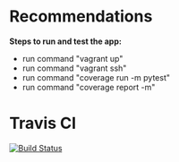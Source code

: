 # Recommendations

**Steps to run and test the app:** 
* run command "vagrant up"
* run command "vagrant ssh"
* run command "coverage run -m pytest"
* run command "coverage report -m"


# Travis CI
[![Build Status](https://travis-ci.org/NYUDevOps-Fall18-Recommendations/recommendations.svg?branch=master)](https://travis-ci.org/NYUDevOps-Fall18-Recommendations/recommendations)
